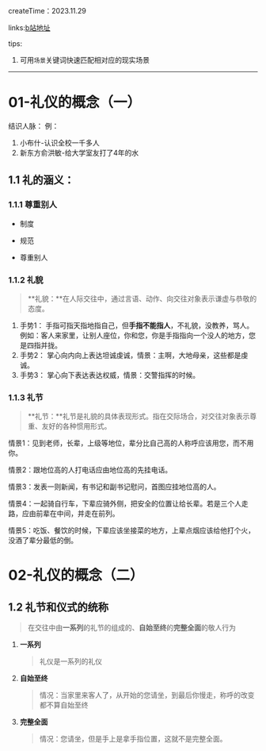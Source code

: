 

createTime：2023.11.29

links:[b站地址]()

tips:

1. 可用`场景`关键词快速匹配相对应的现实场景

------





# 01-礼仪的概念（一）

结识人脉：
例：

1. 小布什-认识全校一千多人
2. 新东方俞洪敏-给大学室友打了4年的水

## 1.1 礼的涵义：
### 1.1.1 尊重别人

- 制度

- 规范

- 尊重别人

### 1.1.2 礼貌
>  **礼貌：**在人际交往中，通过言语、动作、向交往对象表示谦虚与恭敬的态度。

1. 手势1：
      手指可指天指地指自己，但**手指不能指人**，不礼貌，没教养，骂人。例如：客人来家里，让别人座位，你和您，你是手指指向一个没人的地方，您是四指并拢。
2. 手势2：
     掌心向内向上表达坦诚虔诚，情景：主啊，大地母亲，这些都是虔诚。
3. 手势3：
     掌心向下表达表达权威，情景：交警指挥的时候。

### 1.1.3 礼节

> **礼节：**礼节是礼貌的具体表现形式。指在交际场合，对交往对象表示尊重、友好的各种惯用形式。

情景1：见到老师，长辈，上级等地位，辈分比自己高的人称呼应该用您，而不用你。

情景2：跟地位高的人打电话应由地位高的先挂电话。

情景3：发表一则新闻，有书记和副书记慰问，首图应挂地位高的人。

情景4：一起骑自行车，下辈应骑外侧，把安全的位置让给长辈。若是三个人走路，应由前辈在中间，并走在前列。

情景5：吃饭、餐饮的时候，下辈应该坐接菜的地方，上辈点烟应该给他打个火，没酒了辈分最低的倒。



# 02-礼仪的概念（二）

## 1.2 礼节和仪式的统称

> 在交往中由**一系列**的礼节的组成的、**自始至终**的**完整全面**的敬人行为

1. **一系列**

   > 礼仪是一系列的礼仪

2. **自始至终**

   > 情况：当家里来客人了，从开始的您请坐，到最后你慢走，称呼的改变都不算自始至终

3. **完整全面**

   > 情况：您请坐，但是手上是拿手指位置，这就不是完整全面。